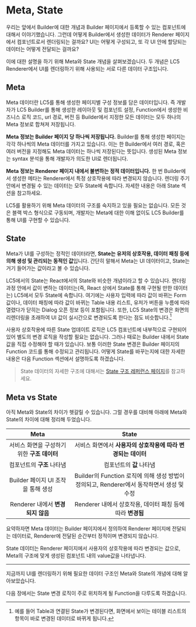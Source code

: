 # Meta, State

우리는 앞에서 Builder에 대한 개념과 Builder 페이지에서 등록할 수 있는 컴포넌트에 대해서 이야기했습니다. 그런데 어떻게 Builder에서 생성한 데이터가 Renderer 페이지에서 컴포넌트로서 렌더링되는 걸까요? UI는 어떻게 구성되고, 또 각 UI 안에 할당되는 데이터는 어떻게 전달되는 걸까요?

이에 대한 설명을 하기 위해 Meta와 State 개념을 살펴보겠습니다. 두 개념은 LC5 Renderer에서 UI를 렌더링하기 위해 사용되는 서로 다른 데이터 구조입니다.

## Meta

Meta 데이터란 LC5를 통해 생성한 페이지별 구성 정보를 담은 데이터입니다. 즉 개발자가 LC5 Builder를 통해 생성한 레이아웃 및 컴포넌트 설정, Function에서 생성한 비즈니스 로직 코드, url 경로, 버전 등 Builder에서 지정한 모든 데이터는 모두 하나의 Meta 정보로 합쳐져 저장됩니다.

**Meta 정보는 Builder 페이지 당 하나씩 저장됩니다.** Builder를 통해 생성한 페이지는 각각 하나씩의 Meta 데이터를 가지고 있습니다. 이는 한 Builder에서 여러 경로, 혹은 여러 버전을 지정해도 Meta 데이터는 하나씩 저장된다는 뜻입니다. 생성된 Meta 정보는 syntax 분석을 통해 개발자가 의도한 UI로 렌더됩니다.

**Meta 정보는 Renderer 페이지 내에서 불변하는 정적 데이터입니다.** 한 번 Builder에서 생성한 메타는 Renderer에서 특정 상호작용에 따라 변경되지 않습니다. 렌더링 주기 안에서 변경될 수 있는 데이터는 모두 State에 속합니다. 자세한 내용은 아래 State 섹션을 참고하세요.

LC5를 활용하기 위해 Meta 데이터의 구조를 숙지하고 있을 필요는 없습니다. 모든 것은 블랙 박스 형식으로 구동되며, 개발자는 Meta에 대한 이해 없이도 LC5 Builder를 통해 UI를 구현할 수 있습니다.

## State

Meta가 UI를 구성하는 정적인 데이터라면, **State는 유저의 상호작용, 데이터 패칭 등에 의해 생성 및 관리되는 동적인 값**입니다. 간단히 말해서 Meta는 UI 데이터이고, State는 거기 들어가는 값이라고 볼 수 있습니다.

LC5에서의 State는 React에서의 State와 비슷한 개념이라고 할 수 있습니다. 렌더링 과정 안에서 값이 변하는 데이터는(즉, React 상에서 State를 통해 구현될 만한 데이터는) LC5에서 모두 State에 속합니다. 여기에는 사용자 입력에 따라 값이 바뀌는 Form 값이나, 데이터 패칭에 따라 값이 바뀌는 Table 내용 리스트, 유저가 버튼을 누름에 따라 열렸다가 닫히는 Dialog 오픈 정보 등이 포함됩니다. 또한, LC5 State의 변경은 화면의 리렌더링을 초래하여 UI 값이 실시간으로 변경되도록 한다는 점도 비슷합니다.[^1]

사용자 상호작용에 따른 State 업데이트 로직은 LC5 컴포넌트에 내부적으로 구현되어 있어 별도의 변경 로직을 작성할 필요는 없습니다. 그러나 때로는 Builder 내에서 State 값을 직접 수정해야 할 때가 있습니다. 보통 이러한 State 변경은 Builder 페이지의 Function 코드를 통해 수정되고 관리됩니다. 어떻게 State를 바꾸는지에 대한 자세한 내용은 다음 Function 섹션에서 설명하도록 하겠습니다.

> State 데이터의 자세한 구조에 대해서는 [State 구조 레퍼런스 페이지](/lc5/reference/state)를 참고하세요.

## Meta vs State

아직 Meta와 State의 차이가 헷갈릴 수 있습니다. 그럴 경우를 대비해 아래에 Meta와 State의 차이에 대해 정리해 두었습니다.

|                    Meta                     |                                           State                                           |
| :-----------------------------------------: | :---------------------------------------------------------------------------------------: |
| 서비스 화면을 구성하기 위한 **구조 데이터** |               서비스 화면에서 **사용자의 상호작용에 따라 변경되는 데이터**                |
|         컴포넌트의 **구조** 나타냄          |                                 컴포넌트의 **값** 나타냄                                  |
|     Builder 페이지 UI 조작을 통해 생성      | Builder의 Function 로직에 의해 생성 방법이 정의되고, Renderer에서 동작하면서 생성 및 수정 |
|      Renderer 내에서 **변경되지 않음**      |                Renderer 내에서 상호작용, 데이터 패칭 등에 따라 **변경됨**                 |

요약하자면 Meta 데이터는 Builder 페이지에서 정의하여 Renderer 페이지에 전달되는 데이터로, Renderer에 전달된 순간부터 정적이며 변경되지 않습니다.

State 데이터는 Renderer 페이지에서 사용자의 상호작용에 따라 변경되는 값으로, Meta의 구조에 맞게 생성된 컴포넌트 내의 value값을 나타냅니다.

---

지금까지 UI를 렌더링하기 위해 필요한 데이터 구조인 Meta와 State의 개념에 대해 알아보았습니다.

다음 장에서는 State 변경 로직이 주로 위치하게 될 Function을 다루도록 하겠습니다.

[^1]: 예를 들어 Table과 연결된 State가 변경된다면, 화면에서 보이는 테이블 리스트의 항목이 바로 변경된 데이터로 바뀌게 됩니다.

